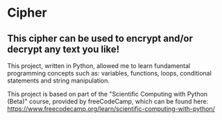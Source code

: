 # Cipher

## This cipher can be used to encrypt and/or decrypt any text you like!

This project, written in Python, allowed me to learn fundamental programming concepts such as: variables, functions, loops, conditional statements and string manipulation.

This project is based on part of the "Scientific Computing with Python (Beta)" course, provided by freeCodeCamp, which can be found here: https://www.freecodecamp.org/learn/scientific-computing-with-python/
